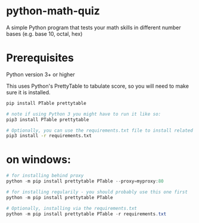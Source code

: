 # python-math-quiz
A simple Python program that tests your math skills in different number bases (e.g. base 10, octal, hex)

# Prerequisites
Python version 3+ or higher

This uses Python's PrettyTable to tabulate score, so you will need to make sure it is installed.
```bash
pip install PTable prettytable

# note if using Python 3 you might have to run it like so:
pip3 install PTable prettytable

# Optionally, you can use the requirements.txt file to install related packages as well
pip3 install -r requirements.txt
```
# on windows:
```powershell
# for installing behind proxy
python -m pip install prettytable PTable --proxy=myproxy:80

# for installing regularily - you should probably use this one first
python -m pip install prettytable PTable

# Optionally, installing via the requirements.txt
python -m pip install prettytable PTable -r requirements.txt
